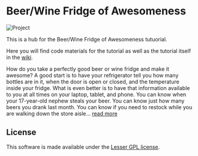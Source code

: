 # Beer/Wine Fridge of Awesomeness

![Project](https://github.com/InitialState/beerfridge/wiki/img/project_overview.jpg)

This is a hub for the Beer/Wine Fridge of Awesomeness tutuorial. 

Here you will find code materials for the tutorial as well as the tutorial itself in the [wiki](https://github.com/InitialState/beerfridge/wiki).

How do you take a perfectly good beer or wine fridge and make it awesome? A good start is to have your refrigerator tell you how many bottles are in it, when the door is open or closed, and the temperature inside your fridge. What is even better is to have that information available to you at all times on your laptop, tablet, and phone. You can know when your 17-year-old nephew steals your beer. You can know just how many beers you drank last month. You can know if you need to restock while you are walking down the store aisle... [read more](https://github.com/InitialState/beerfridge/wiki)

## License

This software is made available under the [Lesser GPL license](http://www.gnu.org/licenses/lgpl.html).
